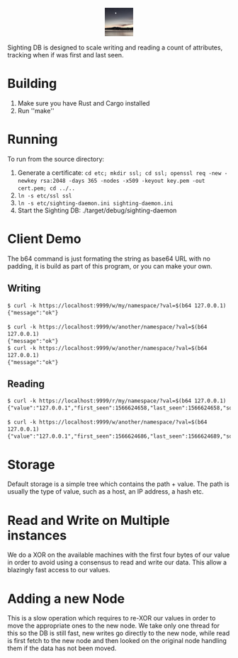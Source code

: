 <p align="center"><img src="doc/sightingdb-logo-64.png"/></p>

Sighting DB is designed to scale writing and reading a count of attributes, tracking when if was first and last seen.

Building
========

1) Make sure you have Rust and Cargo installed
2) Run ''make''


Running
=======

To run from the source directory:

1. Generate a certificate: `cd etc; mkdir ssl; cd ssl; openssl req -new -newkey rsa:2048 -days 365 -nodes -x509 -keyout key.pem -out cert.pem; cd ../..`
2. `ln -s etc/ssl ssl`
3. `ln -s etc/sighting-daemon.ini sighting-daemon.ini`
4. Start the Sighting DB: ./target/debug/sighting-daemon

Client Demo
===========

The b64 command is just formating the string as base64 URL with no padding, it is build as part of this program, or you can make your own.

Writing
-------
	$ curl -k https://localhost:9999/w/my/namespace/?val=$(b64 127.0.0.1)
	{"message":"ok"}
	
	$ curl -k https://localhost:9999/w/another/namespace/?val=$(b64 127.0.0.1)
	{"message":"ok"}
	$ curl -k https://localhost:9999/w/another/namespace/?val=$(b64 127.0.0.1)
	{"message":"ok"}

Reading
-------
	$ curl -k https://localhost:9999/r/my/namespace/?val=$(b64 127.0.0.1)
	{"value":"127.0.0.1","first_seen":1566624658,"last_seen":1566624658,"source":"unknown","source_timestamp":1566624658,"count":1}
	
	$ curl -k https://localhost:9999/w/another/namespace/?val=$(b64 127.0.0.1)
	{"value":"127.0.0.1","first_seen":1566624686,"last_seen":1566624689,"source":"unknown","source_timestamp":1566624686,"count":2}
	

Storage
=======

Default storage is a simple tree which contains the path + value. The path is usually the type of value, such as a host, an IP address, a hash etc.

Read and Write on Multiple instances
====================================

We do a XOR on the available machines with the first four bytes of our value in order to avoid using a consensus to read and write our data. This
allow a blazingly fast access to our values.

Adding a new Node
=================

This is a slow operation which requires to re-XOR our values in order to move the appropriate ones to the new node. We take only one thread for this
so the DB is still fast, new writes go directly to the new node, while read is first fetch to the new node and then looked on the original node handling
them if the data has not been moved.

